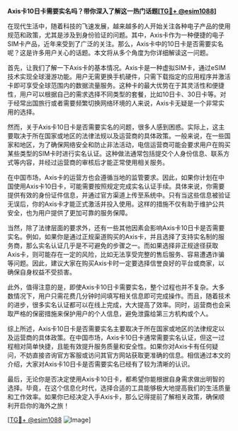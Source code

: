 **Axis卡10日卡需要实名吗？带你深入了解这一热门话题[[TG💪+ @esim1088](https://t.me/s/esim1088)]**

在现代生活中，随着科技的飞速发展，越来越多的人开始关注各种电子产品的使用规范和政策，尤其是涉及到身份验证的问题。其中，Axis卡作为一种便捷的电子SIM卡产品，近年来受到了广泛的关注。那么，Axis卡中的10日卡是否需要实名呢？这是许多用户关心的话题。本文将从多个角度为你详细解读这一问题。

首先，让我们了解一下Axis卡的基本情况。Axis卡是一种虚拟SIM卡，通过eSIM技术实现全球漫游功能。用户无需更换手机硬件，只需下载指定的应用程序并激活卡即可享受全球范围内的数据流量服务。这种卡的最大优势在于其灵活性和便捷性，用户可以根据自己的需求选择不同类型的套餐，比如10日卡、30日卡等。对于经常出国旅行或者需要频繁切换网络环境的人来说，Axis卡无疑是一个非常实用的选择。

然而，关于Axis卡10日卡是否需要实名的问题，很多人感到困惑。实际上，这主要取决于所在国家或地区的法律法规以及运营商的具体政策。一般来说，在一些国家和地区，为了确保网络安全和防止非法活动，电信运营商可能会要求用户在购买某些类型的SIM卡时进行实名认证。这种做法通常包括提交个人身份信息、联系方式等内容，并经过运营商的审核后才能正常使用相关服务。

在中国市场，Axis卡的运营方也会遵循当地的监管要求。因此，如果你计划在中国使用Axis卡10日卡，可能需要按照规定完成实名认证手续。具体来说，你需要提供有效的身份证件信息，并通过官方渠道上传至系统中。只有当这些信息被验证无误后，你的Axis卡才能正式激活并投入使用。这样的措施不仅有助于维护公共安全，也为用户提供了更加可靠的服务保障。

当然，除了法律层面的要求外，还有一些其他因素会影响Axis卡10日卡是否需要实名。例如，如果你是通过正规渠道购买的Axis卡，并且选择了支持实名制的服务商，那么实名认证几乎是不可避免的步骤之一。而如果选择非正规途径获取Axis卡，则可能存在一定的风险，比如无法享受完整的售后服务、容易遭遇诈骗等问题。因此，建议大家在购买Axis卡时一定要选择信誉良好的平台或商家，以确保自身权益不受损害。

此外，值得注意的是，即使Axis卡10日卡需要实名，整个过程也并不复杂。大多数情况下，用户只需花费几分钟时间填写相关信息即可完成操作。而且，随着技术的进步，很多实名认证都可以在线上完成，大大提高了效率。同时，运营商也会采取严格的保密措施来保护用户的个人信息，避免泄露给第三方机构或个人。

综上所述，Axis卡10日卡是否需要实名主要取决于所在国家或地区的法律规定以及运营商的具体政策。在中国市场，Axis卡10日卡通常需要实名认证，但这一过程相对简单快捷，且能有效提升服务质量和安全性。如果你对Axis卡有任何疑问，不妨直接咨询官方客服或访问其官方网站获取更准确的信息。相信通过本文的介绍，大家对Axis卡10日卡是否需要实名已经有了较为清晰的认识。

最后，无论你是否决定使用Axis卡10日卡，都希望你能根据自身需求做出明智的选择。毕竟，在这个信息化时代，选择合适的工具能够极大地提高我们的生活质量和工作效率。如果你已经决定入手Axis卡，那么记得提前了解相关政策，确保顺利开启你的海外之旅！

[[TG💪+ @esim1088](https://t.me/s/esim1088) ![Image](https://i.postimg.cc/4NQfJmqS/Snipaste-2025-05-13-00-14-12.png)]